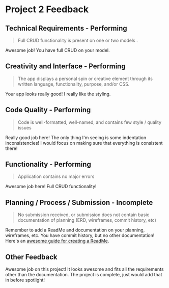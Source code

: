 # Project 2 Feedback

## Technical Requirements	- Performing

> Full CRUD functionality is present on one or two models .	

Awesome job! You have full CRUD on your model.

## Creativity and Interface	- Performing

> The app displays a personal spin or creative element through its written language, functionality, purpose, and/or CSS.	

Your app looks really good! I really like the styling.

## Code Quality	- Performing

> Code is well-formatted, well-named, and contains few style / quality issues	

Really good job here! The only thing I'm seeing is some indentation inconsistencies! I would focus on making sure that everything is consistent there!

## Functionality	- Performing

> Application contains no major errors

Awesome job here! Full CRUD functionality!

## Planning / Process / Submission - Incomplete

> No submission received, or submission does not contain basic documentation of planning (ERD, wireframes, commit history, etc)	

Remember to add a ReadMe and documentation on your planning, wireframes, etc. You have commit history, but no other documentation! Here's an [awesome guide for creating a ReadMe](https://medium.com/@meakaakka/a-beginners-guide-to-writing-a-kickass-readme-7ac01da88ab3).


## Other Feedback

Awesome job on this project! It looks awesome and fits all the requirements other than the documentation. The project is complete, just would add that in before spotlight!
